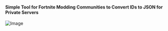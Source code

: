 #### Simple Tool for Fortnite Modding Communities to Convert IDs to JSON for Private Servers

![Image](https://github.com/user-attachments/assets/7bbb2890-8abb-4fb7-ada1-4e6423e5063a)
